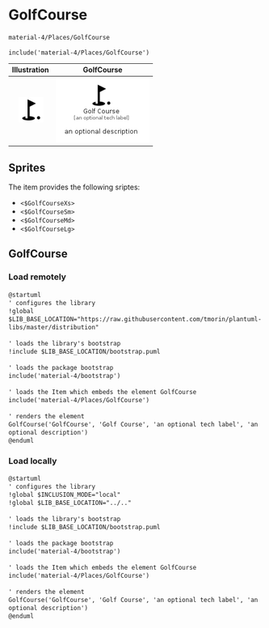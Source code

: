 # GolfCourse


```text
material-4/Places/GolfCourse
```

```text
include('material-4/Places/GolfCourse')
```



| Illustration | GolfCourse |
| :---: | :---: |
| ![illustration for Illustration](../../material-4/Places/GolfCourse.png) | ![illustration for GolfCourse](../../material-4/Places/GolfCourse.Local.png) |



## Sprites
The item provides the following sriptes:

- `<$GolfCourseXs>`
- `<$GolfCourseSm>`
- `<$GolfCourseMd>`
- `<$GolfCourseLg>`





## GolfCourse

### Load remotely
```plantuml
@startuml
' configures the library
!global $LIB_BASE_LOCATION="https://raw.githubusercontent.com/tmorin/plantuml-libs/master/distribution"

' loads the library's bootstrap
!include $LIB_BASE_LOCATION/bootstrap.puml

' loads the package bootstrap
include('material-4/bootstrap')

' loads the Item which embeds the element GolfCourse
include('material-4/Places/GolfCourse')

' renders the element
GolfCourse('GolfCourse', 'Golf Course', 'an optional tech label', 'an optional description')
@enduml
```

### Load locally
```plantuml
@startuml
' configures the library
!global $INCLUSION_MODE="local"
!global $LIB_BASE_LOCATION="../.."

' loads the library's bootstrap
!include $LIB_BASE_LOCATION/bootstrap.puml

' loads the package bootstrap
include('material-4/bootstrap')

' loads the Item which embeds the element GolfCourse
include('material-4/Places/GolfCourse')

' renders the element
GolfCourse('GolfCourse', 'Golf Course', 'an optional tech label', 'an optional description')
@enduml
```

